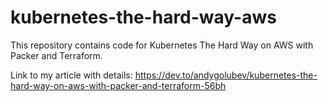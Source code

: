 # kubernetes-the-hard-way-aws

This repository contains code for Kubernetes The Hard Way on AWS with Packer and Terraform.

Link to my article with details: https://dev.to/andygolubev/kubernetes-the-hard-way-on-aws-with-packer-and-terraform-56bh
